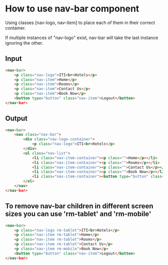 # How to use nav-bar component

Using classes [nav-logo, nav-item] to place each of them in their correct container.

If multiple instances of "nav-logo" exist, nav-bar will take the last instance ignoring the other.

## Input

```HTML
<nav-bar>
    <p class="nav-logo">ITI<br>Hotels</p>
    <p class="nav-item">Home</p>
    <p class="nav-item">Rooms</p>
    <p class="nav-item">Contact Us</p>
    <p class="nav-item">Book Now</p>
    <button type="button" class="nav-item">Logout</button>
</nav-bar>
```

## Output

```HTML
<nav-bar>
    <nav class="nav-bar">
        <div class="nav-logo-container">
            <p class="nav-logo">ITI<br>Hotels</p>
        </div>
        <ul class="nav-list">
            <li class="nav-item-container"><p class="">Home</p></li>
            <li class="nav-item-container"><p class="">Rooms</p></li>
            <li class="nav-item-container"><p class="">Contact Us</p></li>
            <li class="nav-item-container"><p class="">Book Now</p></li>
            <li class="nav-item-container"><button type="button" class="button">Logout</button></li>
        </ul>
    </nav>
</nav-bar>
```

## To remove nav-bar children in different screen sizes you can use 'rm-tablet' and 'rm-mobile'

```HTML
<nav-bar>
    <p class="nav-logo rm-tablet">ITI<br>Hotels</p>
    <p class="nav-item rm-tablet">Home</p>
    <p class="nav-item rm-tablet">Rooms</p>
    <p class="nav-item rm-tablet">Contact Us</p>
    <p class="nav-item rm-mobile">Book Now</p>
    <button type="button" class="nav-item">Logout</button>
</nav-bar>
```